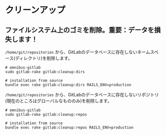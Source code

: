 # クリーンアップ

## ファイルシステム上のゴミを削除。重要：データを損失します！

`/home/git/repositories` から、GitLabのデータベースに存在しないネームスペース(ディレクトリ)を削除します。

```
# omnibus-gitlab
sudo gitlab-rake gitlab:cleanup:dirs

# installation from source
bundle exec rake gitlab:cleanup:dirs RAILS_ENV=production
```

`/home/git/repositories` から、GitLabのデータベースに存在しないリポジトリ(現在のところはグローバルなもののみ)を削除します。

```
# omnibus-gitlab
sudo gitlab-rake gitlab:cleanup:repos

# installation from source
bundle exec rake gitlab:cleanup:repos RAILS_ENV=production
```
